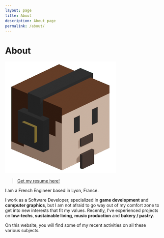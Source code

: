 ```yaml
---
layout: page
title: About
description: About page
permalink: /about/
---
```


# About

![logo](/assets/img/logo.png)

> [Get my resume here!](/assets/files/resume.pdf)

I am a French Engineer based in Lyon, France. 

I work as a Software Developer, specialized in **game development** and **computer graphics**, but I am not afraid to go way out of my comfort zone to get into new interests that fit my values. Recently, I've experienced projects on **low-techs**, **sustainable living**, **music production** and **bakery / pastry**.

On this website, you will find some of my recent activities on all these various subjects.